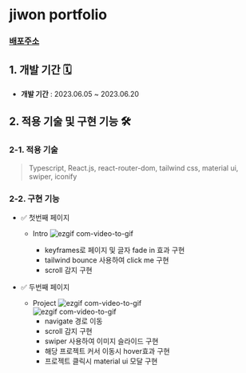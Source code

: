 # jiwon portfolio  
### __[배포주소](https://my-portfolio-a4vr.vercel.app/)__ 


## 1. 개발 기간 🗓

- __개발 기간__  : 2023.06.05 ~ 2023.06.20




## 2. 적용 기술 및 구현 기능 🛠

### 2-1. 적용 기술 

> Typescript, React.js, react-router-dom, tailwind css, material ui, swiper, iconify

### 2-2. 구현 기능
- ✅ 첫번째 페이지

  - Intro 
     ![ezgif com-video-to-gif](https://github.com/tjwldnjs123/my_portfolio/assets/100896832/81492e07-ad72-4ba7-b9fa-7e258166ff4b)<br>

    - keyframes로 페이지 및 글자 fade in 효과 구현
    - tailwind bounce 사용하여 click me 구현
    - scroll 감지 구현
    
      
  
      
- ✅ 두번째 페이지

  - Project
     ![ezgif com-video-to-gif](https://github.com/tjwldnjs123/my_portfolio/assets/100896832/0c299a42-41ad-499c-b6e8-640c8c07bc84)<br>
     ![ezgif com-video-to-gif](https://github.com/tjwldnjs123/my_portfolio/assets/100896832/4267089a-7b36-4f0d-b16e-7e0f5b023331)<br>
    - navigate 경로 이동
    - scroll 감지 구현
    - swiper 사용하여 이미지 슬라이드 구현
    - 해당 프로젝트 커서 이동시 hover효과 구현
    - 프로젝트 클릭시 material ui 모달 구현 

 

